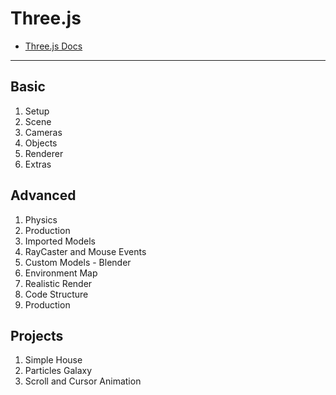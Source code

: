 # Three.js

* [Three.js Docs](https://threejs.org/docs/)

------

## Basic

1. Setup
2. Scene
3. Cameras
4. Objects
5. Renderer
6. Extras

## Advanced

1. Physics
2. Production
3. Imported Models
4. RayCaster and Mouse Events
5. Custom Models - Blender
6. Environment Map
7. Realistic Render
8. Code Structure
9. Production

## Projects

1. Simple House
2. Particles Galaxy
3. Scroll and Cursor Animation